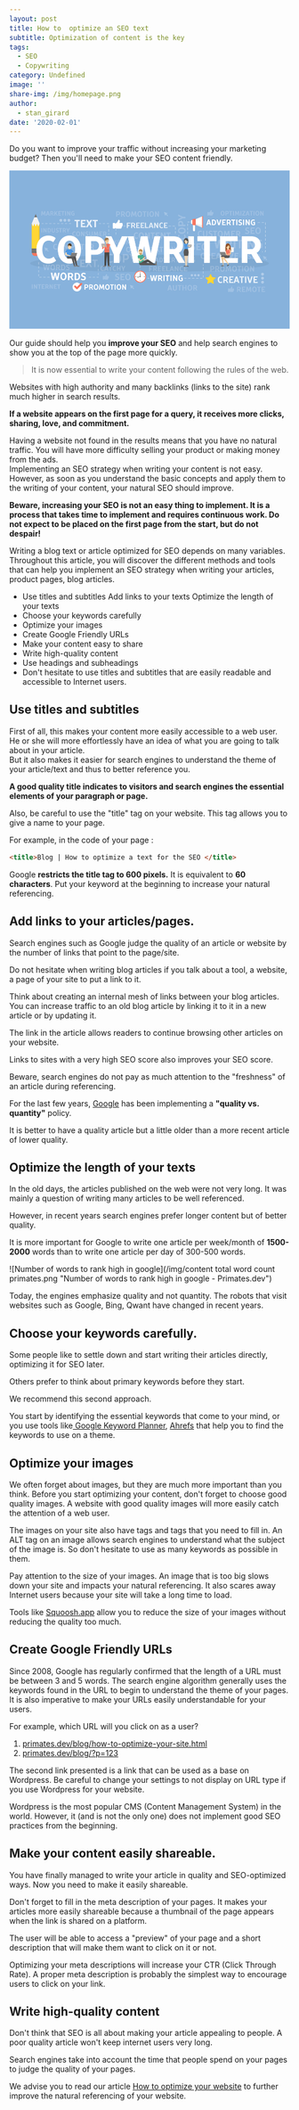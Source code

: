 ```yaml
---
layout: post
title: How to  optimize an SEO text
subtitle: Optimization of content is the key
tags:
  - SEO
  - Copywriting
category: Undefined
image: ''
share-img: /img/homepage.png
author:
  - stan_girard
date: '2020-02-01'
---
```

Do you want to improve your traffic without increasing your marketing budget? Then you'll need to make your SEO content friendly.

![copywriting primates.dev](/img/copywriting.jpg "Copywriting primates.dev")

Our guide should help you **improve your SEO** and help search engines to show you at the top of the page more quickly.

> It is now essential to write your content following the rules of the web.

Websites with high authority and many backlinks (links to the site)  rank much higher in search results.

**If a website appears on the first page for a query, it receives more clicks, sharing, love, and commitment.**

Having a website not found in the results means that you have no natural traffic. You will have more difficulty selling your product or making money from the ads.\
Implementing an SEO strategy when writing your content is not easy. However, as soon as you understand the basic concepts and apply them to the writing of your content, your natural SEO should improve.

**Beware, increasing your SEO is not an easy thing to implement. It is a process that takes time to implement and requires continuous work. Do not expect to be placed on the first page from the start, but do not despair!**

Writing a blog text or article optimized for SEO depends on many variables. Throughout this article, you will discover the different methods and tools that can help you implement an SEO strategy when writing your articles, product pages, blog articles.

* Use titles and subtitles Add links to your texts Optimize the length of your texts
* Choose your keywords carefully
* Optimize your images
* Create Google Friendly URLs
* Make your content easy to share
* Write high-quality content
* Use headings and subheadings
* Don't hesitate to use titles and subtitles that are easily readable and accessible to Internet users.

## Use titles and subtitles

First of all, this makes your content more easily accessible to a web user. He or she will more effortlessly have an idea of what you are going to talk about in your article.\
But it also makes it easier for search engines to understand the theme of your article/text and thus to better reference you.

**A good quality title indicates to visitors and search engines the essential elements of your paragraph or page.**

Also, be careful to use the "title" tag on your website. This tag allows you to give a name to your page.

For example, in the code of your page :

```html
<title>Blog | How to optimize a text for the SEO </title>
```

Google **restricts the title tag to 600 pixels.** It is equivalent to **60 characters**. Put your keyword at the beginning to increase your natural referencing.

## Add links to your articles/pages.

Search engines such as Google judge the quality of an article or website by the number of links that point to the page/site.

Do not hesitate when writing blog articles if you talk about a tool, a website, a page of your site to put a link to it.

Think about creating an internal mesh of links between your blog articles. You can increase traffic to an old blog article by linking it to it in a new article or by updating it.

The link in the article allows readers to continue browsing other articles on your website.

Links to sites with a very high SEO score also improves your SEO score.

Beware, search engines do not pay as much attention to the "freshness" of an article during referencing.

For the last few years, [Google](https://www.google.com) has been implementing a **"quality vs. quantity"** policy.

It is better to have a quality article but a little older than a more recent article of lower quality.

## Optimize the length of your texts

In the old days, the articles published on the web were not very long. It was mainly a question of writing many articles to be well referenced.

However, in recent years search engines prefer longer content but of better quality.

It is more important for Google to write one article per week/month of **1500-2000** words than to write one article per day of 300-500 words.

![Number of words to rank high in google](/img/content total word count primates.png "Number of words to rank high in google - Primates.dev")

Today, the engines emphasize quality and not quantity. The robots that visit websites such as Google, Bing, Qwant have changed in recent years.

## Choose your keywords carefully.

Some people like to settle down and start writing their articles directly, optimizing it for SEO later.

Others prefer to think about primary keywords before they start. 

We recommend this second approach.

You start by identifying the essential keywords that come to your mind, or you use tools like[ Google Keyword Planner](https://ads.google.com/home/tools/keyword-planner/), [Ahrefs](https://ahrefs.com/) that help you to find the keywords to use on a theme.

## Optimize your images

We often forget about images, but they are much more important than you think. Before you start optimizing your content, don't forget to choose good quality images. A website with good quality images will more easily catch the attention of a web user.

The images on your site also have tags and tags that you need to fill in. An ALT tag on an image allows search engines to understand what the subject of the image is. So don't hesitate to use as many keywords as possible in them.

Pay attention to the size of your images. An image that is too big slows down your site and impacts your natural referencing. It also scares away Internet users because your site will take a long time to load.

Tools like [Squoosh.app](https://squoosh.app/) allow you to reduce the size of your images without reducing the quality too much.

## Create Google Friendly URLs

Since 2008, Google has regularly confirmed that the length of a URL must be between 3 and 5 words. The search engine algorithm generally uses the keywords found in the URL to begin to understand the theme of your pages. It is also imperative to make your URLs easily understandable for your users.

For example, which URL will you click on as a user?

1. [primates.dev/blog/how-to-optimize-your-site.html ](https://primates.dev/optimize-your-website-in-a-few-steps/)
2. [primates.dev/blog/?p=123](https://primates.dev/optimize-your-website-in-a-few-steps/)

The second link presented is a link that can be used as a base on Wordpress. Be careful to change your settings to not display on URL type if you use Wordpress for your website.

Wordpress is the most popular CMS (Content Management System) in the world. However, it (and is not the only one) does not implement good SEO practices from the beginning.

## Make your content easily shareable.

You have finally managed to write your article in quality and SEO-optimized ways. Now you need to make it easily shareable.

Don't forget to fill in the meta description of your pages. It makes your articles more easily shareable because a thumbnail of the page appears when the link is shared on a platform.

The user will be able to access a "preview" of your page and a short description that will make them want to click on it or not.

Optimizing your meta descriptions will increase your CTR (Click Through Rate). A proper meta description is probably the simplest way to encourage users to click on your link.

## Write high-quality content

Don't think that SEO is all about making your article appealing to people. A poor quality article won't keep internet users very long.

Search engines take into account the time that people spend on your pages to judge the quality of your pages.

We advise you to read our article [How to optimize your website](https://primates.dev/optimize-your-website-in-a-few-steps/)  to further improve the natural referencing of your website.
